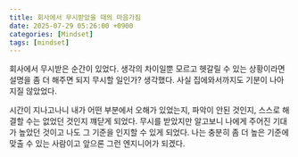 ```yaml
---
title: 회사에서 무시받았을 때의 마음가짐
date: 2025-07-29 05:26:00 +0900
categories: [Mindset]
tags: [mindset]
---
```


회사에서 무시받은 순간이 있었다. 생각의 차이일뿐 모르고 헷갈릴 수 있는 상황이라면 설명을 좀 더 해주면 되지 무시할 일인가? 생각했다.
사실 집에와서까지도 기분이 나아지질 않았었다.

시간이 지나고나니 내가 어떤 부분에서 오해가 있었는지, 파악이 안된 것인지, 스스로 해결할 수는 없었던 것인지 꺠닫게 되었다.
무시를 받았지만 알고보니 나에게 주어진 기대가 높았던 것이고 나도 그 기준을 인지할 수 있게 되었다.
나는 충분히 좀 더 높은 기준에 맞출 수 있는 사람이고 앞으론 그런 엔지니어가 되겠다.

